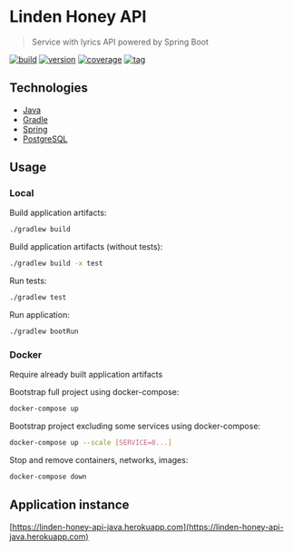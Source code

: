 # Linden Honey API

> Service with lyrics API powered by Spring Boot

[![build](https://img.shields.io/github/workflow/status/linden-honey/linden-honey-api-java/CI)](https://github.com/linden-honey/linden-honey-api-java/actions?query=workflow%3ACI)
[![version](https://img.shields.io/badge/java->=11-brightgreen.svg?style=flat-square)](https://openjdk.java.net/)
[![coverage](https://img.shields.io/codecov/c/github/linden-honey/linden-honey-api-java)](https://codecov.io/github/linden-honey/linden-honey-api-java)
[![tag](https://img.shields.io/github/tag/linden-honey/linden-honey-api-java.svg)](https://github.com/linden-honey/linden-honey-api-java/tags)

## Technologies

- [Java](https://openjdk.java.net/)
- [Gradle](https://gradle.org/)
- [Spring](https://spring.io/)
- [PostgreSQL](https://www.postgresql.org/)

## Usage

### Local

Build application artifacts:

```bash
./gradlew build
```

Build application artifacts (without tests):

```bash
./gradlew build -x test
```

Run tests:

```bash
./gradlew test
```

Run application:

```bash
./gradlew bootRun
```

### Docker

Require already built application artifacts

Bootstrap full project using docker-compose:

```bash
docker-compose up
```

Bootstrap project excluding some services using docker-compose:

```bash
docker-compose up --scale [SERVICE=0...]
```

Stop and remove containers, networks, images:

```bash
docker-compose down
```

## Application instance

[https://linden-honey-api-java.herokuapp.com](https://linden-honey-api-java.herokuapp.com)
